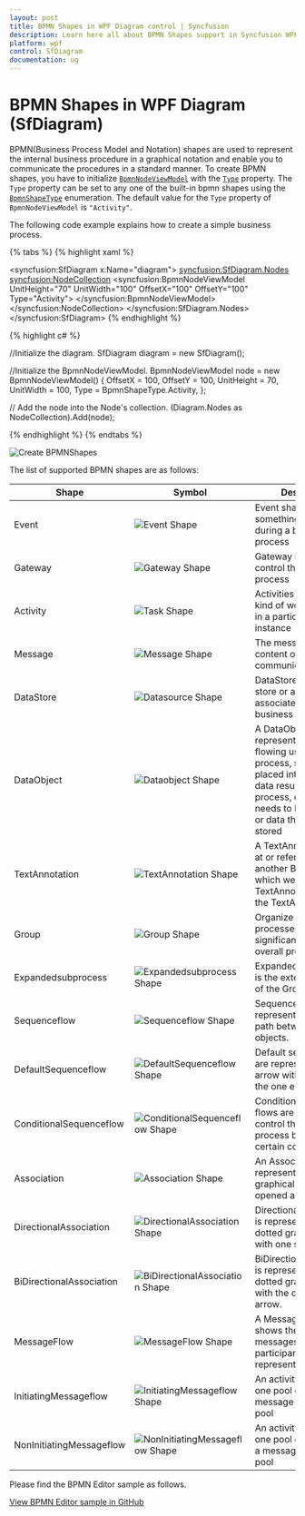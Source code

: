 ```yaml
---
layout: post
title: BPMN Shapes in WPF Diagram control | Syncfusion
description: Learn here all about BPMN Shapes support in Syncfusion WPF Diagram (SfDiagram) control, its elements and more.
platform: wpf
control: SfDiagram
documentation: ug
---
```


# BPMN Shapes in WPF Diagram (SfDiagram)

BPMN(Business Process Model and Notation) shapes are used to represent the internal business procedure in a graphical notation and enable you to communicate the procedures in a standard manner. To create BPMN shapes, you have to initialize [`BpmnNodeViewModel`](https://help.syncfusion.com/cr/wpf/Syncfusion.UI.Xaml.Diagram.BpmnNodeViewModel.html) with the [`Type`](https://help.syncfusion.com/cr/wpf/Syncfusion.UI.Xaml.Diagram.BpmnNodeViewModel.html#Syncfusion_UI_Xaml_Diagram_BpmnNodeViewModel_Type) property. The `Type` property can be set to any one of the built-in bpmn shapes using the [`BpmnShapeType`](https://help.syncfusion.com/cr/wpf/Syncfusion.UI.Xaml.Diagram.Controls.BpmnShapeType.html) enumeration. The default value for the `Type` property of `BpmnNodeViewModel` is `"Activity"`.

The following code example explains how to create a simple business process.

{% tabs %}
{% highlight xaml %}
<!--Initialize the SfDiagram-->
<syncfusion:SfDiagram x:Name="diagram">
    <!--Initialize the Node-->
    <syncfusion:SfDiagram.Nodes>
        <!--Initialize the Node Collection-->
        <syncfusion:NodeCollection>
            <!--Initialize the BpmnNodeViewModel-->
            <syncfusion:BpmnNodeViewModel UnitHeight="70" UnitWidth="100" OffsetX="100" OffsetY="100" Type="Activity">
            </syncfusion:BpmnNodeViewModel>
        </syncfusion:NodeCollection>
    </syncfusion:SfDiagram.Nodes>
</syncfusion:SfDiagram>
{% endhighlight %}

{% highlight c# %}

//Initialize the diagram.
SfDiagram diagram = new SfDiagram();

//Initialize the BpmnNodeViewModel.
BpmnNodeViewModel node = new BpmnNodeViewModel()
{
  OffsetX = 100,
  OffsetY = 100,
  UnitHeight = 70,
  UnitWidth = 100,
  Type = BpmnShapeType.Activity,
};

// Add the node into the Node's collection.
(Diagram.Nodes as NodeCollection).Add(node);

{% endhighlight %}
{%  endtabs %}

![Create BPMNShapes](BPMN-Shapes-Images/BpmnShape_Default.png)


The list of supported BPMN shapes are as follows:

| Shape | Symbol | Description
| -------- | -------- | --------|
| Event | ![Event Shape](BPMN-Shapes-Images/Event.png) |Event shape represents something happens during a business process|
| Gateway | ![Gateway Shape](BPMN-Shapes-Images/Gateway.png) |Gateway is used to control the flow of a process|
| Activity | ![Task Shape](BPMN-Shapes-Images/Task.png) | Activities describe the kind of work being done in a particular process instance |
| Message | ![Message Shape](BPMN-Shapes-Images/Message.png) | The message is just the content of the communication|
| DataStore | ![Datasource Shape](BPMN-Shapes-Images/Datasource.png) |DataStore is used to store or access data associated with a business process|
| DataObject | ![Dataobject Shape](BPMN-Shapes-Images/Dataobject.png) |A DataObject represents information flowing using the process, such as data placed into the process, data resulting from the process, data that needs to be collected, or data that must be stored|
| TextAnnotation | ![TextAnnotation Shape](BPMN-Shapes-Images/TextAnnotation.png) |A TextAnnotation points at or references the another BPMN shape, which we call as the TextAnnotationTarget of the TextAnnotation|
| Group | ![Group Shape](BPMN-Shapes-Images/Group.png) |Organize tasks or processes that have significance in the overall process.|
| Expandedsubprocess | ![Expandedsubprocess Shape](BPMN-Shapes-Images/Expandedsubprocess.png) |ExpandedSubProcess is the extended version of the Group|
| Sequenceflow | ![Sequenceflow Shape](BPMN-Shapes-Images/Sequenceflow.png) |Sequence flows represent the typical path between two flow objects.|
| DefaultSequenceflow | ![DefaultSequenceflow Shape](BPMN-Shapes-Images/DefaultSequenceflow.png) |Default sequence flows are represented by an arrow with a tic mark on the one end|
| ConditionalSequenceflow | ![ConditionalSequenceflow Shape](BPMN-Shapes-Images/ConditionalSequenceflow.png) |Conditional sequence flows are used to control the flow of a process based on the certain conditions|
| Association | ![Association Shape](BPMN-Shapes-Images/Association.png) |An Association is represented as a dotted graphical line with an opened arrow.|
| DirectionalAssociation | ![DirectionalAssociation Shape](BPMN-Shapes-Images/DirectionalAssociation.png) | DirectionalAssociation is represented as a dotted graphical line with one side arrow.|
| BiDirectionalAssociation | ![BiDirectionalAssociation Shape](BPMN-Shapes-Images/BiDirectionalAssociation.png) |BiDirectionalAssociation is represented as a dotted graphical line with the double side arrow.|
| MessageFlow | ![MessageFlow Shape](BPMN-Shapes-Images/Messageflow.png) |A MessageFlow flow shows the flow of messages between two participants and is represented by line.|
| InitiatingMessageflow | ![InitiatingMessageflow Shape](BPMN-Shapes-Images/InitiatingMessageflow.png) | An activity or event in one pool can initiate a message to another pool|
| NonInitiatingMessageflow | ![NonInitiatingMessageflow Shape](BPMN-Shapes-Images/NonInitiatingMessageflow.png) | An activity or event in one pool cann't initiate a message to another pool|

Please find the BPMN Editor sample as follows.

[View BPMN Editor sample in GitHub](https://github.com/SyncfusionExamples/WPF-Diagram-Examples/tree/master/Samples/BPMNEditor/Sample)
